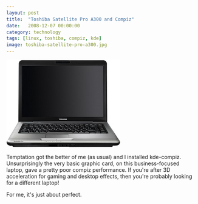 ```yaml
---
layout: post
title:  "Toshiba Satellite Pro A300 and Compiz"
date:   2008-12-07 00:00:00
category: technology
tags: [linux, toshiba, compiz, kde]
image: toshiba-satellite-pro-a300.jpg
---
```



<img src="/assets/toshiba-satellite-pro-a300.jpg" class="image-right" alt="Toshiba Satellite Pro A300">

Temptation got the better of me (as usual) and I installed kde-compiz.  Unsurprisingly the very basic graphic card, on this business-focused laptop, gave a pretty poor compiz performance.  If you're after 3D acceleration for gaming and desktop effects, then you're probably looking for a different laptop!

<!--more-->

For me, it's just about perfect.
